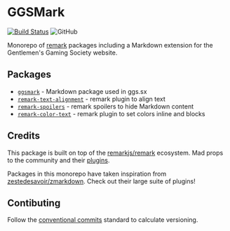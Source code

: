 # GGSMark

[![Build Status](https://dev.azure.com/johnnyhuy/ggsmark/_apis/build/status/GGSMark%20Build%20%26%20Release?branchName=master)](https://dev.azure.com/johnnyhuy/ggsmark/_build/latest?definitionId=10&branchName=master) ![GitHub](https://img.shields.io/github/license/johnnyhuy/ggsmark)

Monorepo of [remark](https://github.com/remarkjs/remark) packages including a Markdown extension for the Gentlemen's Gaming Society website.

## Packages

- [`ggsmark`](https://github.com/johnnyhuy/ggsmark/tree/master/packages/ggsmark) - Markdown package used in ggs.sx
- [`remark-text-alignment`](https://github.com/johnnyhuy/ggsmark/tree/master/packages/remark-text-alignment) - remark plugin to align text
- [`remark-spoilers`](https://github.com/johnnyhuy/ggsmark/tree/master/packages/remark-spoilers) - remark spoilers to hide Markdown content
- [`remark-color-text`](https://github.com/johnnyhuy/ggsmark/tree/master/packages/remark-color-text) - remark plugin to set colors inline and blocks

## Credits

This package is built on top of the [remarkjs/remark](https://github.com/remarkjs/remark) ecosystem. Mad props to the community and their [plugins](https://github.com/remarkjs/remark/blob/HEAD/doc/plugins.md#list-of-plugins).

Packages in this monorepo have taken inspiration from [zestedesavoir/zmarkdown](https://github.com/zestedesavoir/zmarkdown). Check out their large suite of plugins!

## Contibuting

Follow the [conventional commits](https://www.conventionalcommits.org/en/v1.0.0/) standard to calculate versioning.
